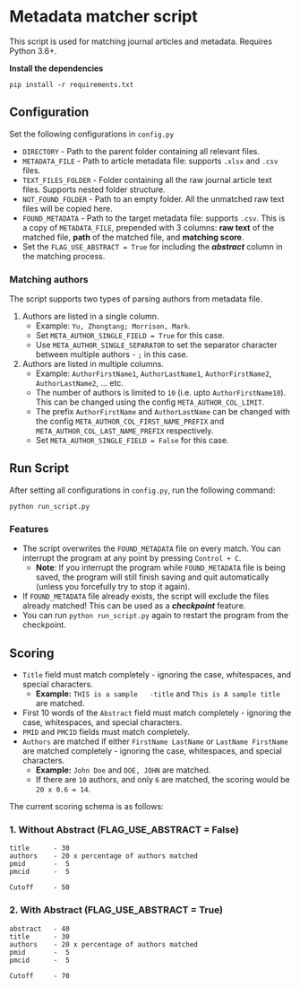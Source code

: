 # Metadata matcher script

This script is used for matching journal articles and metadata. Requires Python 3.6+.

**Install the dependencies**

```
pip install -r requirements.txt
```

## Configuration

Set the following configurations in `config.py`

* `DIRECTORY` - Path to the parent folder containing all relevant files.
* `METADATA_FILE` - Path to article metadata file: supports `.xlsx` and `.csv` files.
* `TEXT_FILES_FOLDER` - Folder containing all the raw journal article text files. Supports nested folder structure.
* `NOT_FOUND_FOLDER` - Path to an empty folder. All the unmatched raw text files will be copied here.
* `FOUND_METADATA` - Path to the target metadata file: supports `.csv`. This is a copy of `METADATA_FILE`, prepended with 3 columns: **raw text** of the matched file, **path** of the matched file, and **matching score**.
* Set the `FLAG_USE_ABSTRACT = True` for including the ***abstract*** column in the matching process.

### Matching authors

The script supports two types of parsing authors from metadata file. 

1. Authors are listed in a single column. 
    * Example: `Yu, Zhongtang; Morrison, Mark`.
    * Set `META_AUTHOR_SINGLE_FIELD = True` for this case.
    * Use `META_AUTHOR_SINGLE_SEPARATOR` to set the separator character between multiple authors - `;` in this case.
2. Authors are listed in multiple columns.
    * Example: `AuthorFirstName1`, `AuthorLastName1`, `AuthorFirstName2`, `AuthorLastName2`, ... etc.
    * The number of authors is limited to `10` (i.e. upto `AuthorFirstName10`). This can be changed using the config `META_AUTHOR_COL_LIMIT`.
    * The prefix `AuthorFirstName` and `AuthorLastName` can be changed with the config `META_AUTHOR_COL_FIRST_NAME_PREFIX` and `META_AUTHOR_COL_LAST_NAME_PREFIX` respectively.
    * Set `META_AUTHOR_SINGLE_FIELD = False` for this case.

## Run Script

After setting all configurations in `config.py`, run the following command:

```
python run_script.py
```

### Features

* The script overwrites the `FOUND_METADATA` file on every match. You can interrupt the program at any point by pressing `Control + C`. 
    * **Note**: If you interrupt the program while `FOUND_METADATA` file is being saved, the program will still finish saving and quit automatically (unless you forcefully try to stop it again).
* If `FOUND_METADATA` file already exists, the script will exclude the files already matched! This can be used as a ***checkpoint*** feature.
* You can run `python run_script.py` again to restart the program from the checkpoint.

## Scoring

* `Title` field must match completely - ignoring the case, whitespaces, and special characters.
    - **Example:** `THIS is a sample   -title` and `This is A sample title` are matched.
* First 10 words of the `Abstract` field must match completely - ignoring the case, whitespaces, and special characters.
* `PMID` and `PMCID` fields must match completely.
* `Authors` are matched if either `FirstName LastName` or `LastName FirstName` are matched completely - ignoring the case, whitespaces, and special characters.
    - **Example:** `John Doe` and `DOE, JOHN` are matched.
    - If there are `10` authors, and only `6` are matched, the scoring would be `20 x 0.6 = 14`.

The current scoring schema is as follows:

### 1. Without Abstract (FLAG_USE_ABSTRACT = False)

```
title      - 30
authors    - 20 x percentage of authors matched
pmid       -  5
pmcid      -  5

Cutoff     - 50
```

### 2. With Abstract (FLAG_USE_ABSTRACT = True)

```
abstract   - 40
title      - 30
authors    - 20 x percentage of authors matched
pmid       -  5
pmcid      -  5

Cutoff     - 70
```